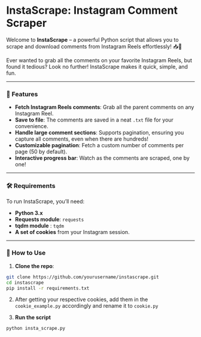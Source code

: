 # InstaScrape: Instagram Comment Scraper

Welcome to **InstaScrape** – a powerful Python script that allows you to scrape and download comments from Instagram Reels effortlessly! 📥💬

Ever wanted to grab all the comments on your favorite Instagram Reels, but found it tedious? Look no further! InstaScrape makes it quick, simple, and fun.

---

### 🚀 Features

- **Fetch Instagram Reels comments**: Grab all the parent comments on any Instagram Reel.
- **Save to file**: The comments are saved in a neat `.txt` file for your convenience.
- **Handle large comment sections**: Supports pagination, ensuring you capture all comments, even when there are hundreds!
- **Customizable pagination**: Fetch a custom number of comments per page (50 by default).
- **Interactive progress bar**: Watch as the comments are scraped, one by one!

---

### 🛠️ Requirements

To run InstaScrape, you’ll need:

- **Python 3.x**
- **Requests module**: `requests`
- **tqdm module** : `tqdm`
- **A set of cookies** from your Instagram session.

---

### 📝 How to Use

1. **Clone the repo**:

```bash
git clone https://github.com/yourusername/instascrape.git
cd instascrape
pip install -r requirements.txt
```
2. After getting your respective cookies, add them in the `cookie_example.py` accordingly and rename it to `cookie.py`

3. **Run the script**
 ```bash
python insta_scrape.py
```

